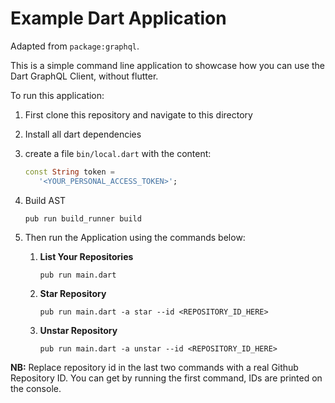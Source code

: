 # Example Dart Application 

Adapted from `package:graphql`.

This is a simple command line application to showcase how you can use the Dart GraphQL Client, without flutter. 

To run this application:

1. First clone this repository and navigate to this directory
2. Install all dart dependencies
3. create a file `bin/local.dart` with the content:
   ```dart
   const String token =
      '<YOUR_PERSONAL_ACCESS_TOKEN>';
   ```
4. Build AST 
    ```
    pub run build_runner build 
    ```
5. Then run the Application using the commands below:
   
   1. **List Your Repositories**

       ```
       pub run main.dart
       ```

   2. **Star Repository**

       ```
       pub run main.dart -a star --id <REPOSITORY_ID_HERE>
       ```

   3. **Unstar Repository**

       ```
       pub run main.dart -a unstar --id <REPOSITORY_ID_HERE>
       ```

**NB:** Replace repository id in the last two commands with a real Github Repository ID. You can get by running the first command, IDs are printed on the console. 
